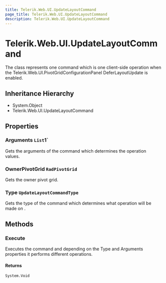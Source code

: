 ```yaml
---
title: Telerik.Web.UI.UpdateLayoutCommand
page_title: Telerik.Web.UI.UpdateLayoutCommand
description: Telerik.Web.UI.UpdateLayoutCommand
---
```


# Telerik.Web.UI.UpdateLayoutCommand

The class represents one command which is one client-side
            operation when the Telerik.Web.UI.PivotGridConfigurationPanel DeferLayoutUpdate is enabled.

## Inheritance Hierarchy

* System.Object
* Telerik.Web.UI.UpdateLayoutCommand

## Properties

###  Arguments `List`1`

Gets the arguments of the command which determines
            the operation values.

###  OwnerPivotGrid `RadPivotGrid`

Gets the owner pivot grid.

###  Type `UpdateLayoutCommandType`

Gets the type of the command which determines
            what operation will be made on
            .

## Methods

###  Execute

Executes the command and depending on the Type
            and Arguments properties it performs different operations.

#### Returns

`System.Void` 

